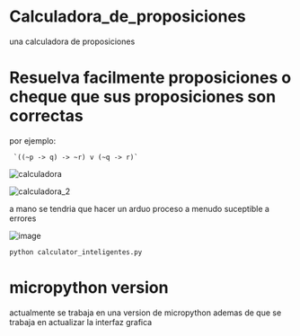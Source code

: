 # Calculadora_de_proposiciones
una calculadora de proposiciones 

# Resuelva facilmente proposiciones o cheque que sus proposiciones son correctas
por ejemplo:

	 `((~p -> q) -> ~r) v (~q -> r)`
   
 
![calculadora](https://github.com/CeramicCodes2/Calculadora_de_proposiciones/assets/78993873/ab30563a-3b6a-4288-971c-2c653bd558df)

![calculadora_2](https://github.com/CeramicCodes2/Calculadora_de_proposiciones/assets/78993873/a77f63c5-b0f6-4c51-8c76-5190badac4e8)

a mano se tendria que hacer un arduo proceso a menudo suceptible a errores

![image](https://github.com/CeramicCodes2/Calculadora_de_proposiciones/assets/78993873/f6a3deb1-4a5f-470f-8443-76882df3bd5b)


`python calculator_inteligentes.py`

# micropython version

actualmente se trabaja en una version de micropython
ademas de que se trabaja en actualizar la interfaz grafica 
